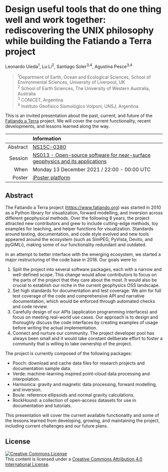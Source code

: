 # Design useful tools that do one thing well and work together: rediscovering the UNIX philosophy while building the Fatiando a Terra project

Leonardo Uieda<sup>1</sup>,
Lu Li<sup>2</sup>,
Santiago Soler<sup>3,4</sup>,
Agustina Pesce<sup>3,4</sup>

> <sup>1</sup>Department of Earth, Ocean and Ecological Sciences, School of Environmental Sciences, University of Liverpool, UK
> <br>
> <sup>2</sup> School of Earth Sciences, The University of Western Australia, Australia
> <br>
> <sup>3</sup> CONICET, Argentina
> <br>
> <sup>4</sup> Instituto Geofísico Sismológico Volponi, UNSJ, Argentina

This is an invited presentation about the past, current, and future of the
[Fatiando a Terra](https://www.fatiando.org) project. We will cover the
current functionality, recent developments, and lessons learned along the way.

| | Information |
|---:|:----|
| Abstract | [NS15C-0380](https://agu.confex.com/agu/fm21/meetingapp.cgi/Paper/818064) |
| Session | [NS013 - Open-source software for near-surface geophysics and its applications](https://agu.confex.com/agu/fm21/meetingapp.cgi/Session/122971) |
| When | Monday 13 December 2021 / 22:00 - 00:00 UTC |
| Poster | [iPoster platform](https://agu2021fallmeeting-agu.ipostersessions.com/Default.aspx?s=D6-7C-10-44-E1-93-A6-5D-31-A5-54-52-5C-80-2D-0B) |


## Abstract

The Fatiando a Terra project (https://www.fatiando.org) was started in 2010
as a Python library for visualization, forward modelling, and inversion across
different geophysical methods.
Over the following 8 years, the project attracted new contributors and grew to
include cutting-edge methods, toy examples for teaching, and helper functions
for visualization.
Standards around testing, documentation, and code style evolved and new tools
appeared around the ecosystem (such as SimPEG, PyVista, Devito, and pyGIMLi),
making some of our functionality redundant and outdated.

In an attempt to better interface with the emerging ecosystem, we started a
major restructuring of the code base in 2018.
Our goals were to:

1. Split the project into several software packages, each with a narrow and
   well-defined scope. This change would allow contributors to focus on the
   parts of the project that they care about the most. It would also be crucial
   to establish our niche in the current geophysics OSS landscape.
2. Set high standards for documentation and test coverage. We aim for full test
   coverage of the code and comprehensive API and narrative documentation,
   which would be enforced through automated checks and code review.
3. Carefully design of our APIs (application programming interfaces) and focus
   on meeting real-world use cases. Our approach is to design and thoroughly
   discuss the code interfaces by creating examples of usage before writing the
   actual implementation.
4. Connect and nurture our community. The project developer pool has always
   been small and it would take constant deliberate effort to foster a
   community that is willing to take ownership of the project.

The project is currently composed of the following packages:

* Pooch: download and cache data files for research projects and documentation
  sample data.
* Verde: machine-learning inspired point-cloud data processing and
  interpolation.
* Harmonica: gravity and magnetic data processing, forward modelling, and
  inversion.
* Boule: reference ellipsoids and normal gravity calculations.
* RockHound: a collection of open-access datasets for use in documentation and
  tutorials.

This presentation will cover the current available functionality and some of
the lessons learned from developing, growing, and maintaining the project,
including current challenges and our future plans.

## License

<a rel="license" href="http://creativecommons.org/licenses/by/4.0/"><img
alt="Creative Commons License" style="border-width:0"
src="https://i.creativecommons.org/l/by/4.0/88x31.png" /></a><br>
This content is licensed under a <a rel="license"
href="http://creativecommons.org/licenses/by/4.0/">Creative Commons Attribution
4.0 International License</a>.
